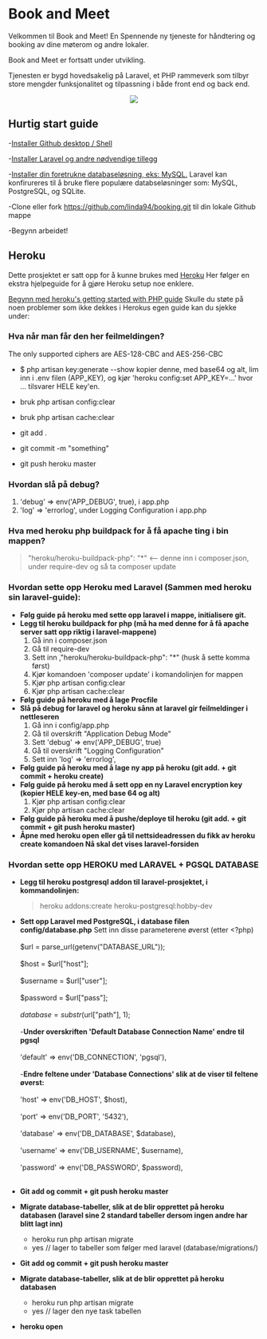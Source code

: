 # Book and Meet

Velkommen til Book and Meet! En Spennende ny tjeneste for håndtering og booking av dine møterom og andre lokaler.

Book and Meet er fortsatt under utvikling.

Tjenesten er bygd hovedsakelig på Laravel, et PHP rammeverk som tilbyr store mengder funksjonalitet og tilpassning i både front end og back end.

<p align="center"><img src="https://laravel.com/assets/img/components/logo-laravel.svg"></p>


## Hurtig start guide

-[Installer Github desktop / Shell](https://desktop.github.com/)

-[Installer Laravel og andre nødvendige tillegg](https://laravel.com/docs/5.4/installation)

-[Installer din foretrukne databaseløsning, eks: MySQL.](https://www.mysql.com/products/workbench/) Laravel kan konfirureres til å bruke flere populære databseløsninger som: MySQL, PostgreSQL, og SQLite.

-Clone eller fork https://github.com/linda94/booking.git til din lokale Github mappe

-Begynn arbeidet!

## Heroku

Dette prosjektet er satt opp for å kunne brukes med [Heroku](https://www.heroku.com) Her følger en ekstra hjelpeguide for å gjøre Heroku setup noe enklere.

[Begynn med heroku's getting started with PHP guide](https://devcenter.heroku.com/articles/getting-started-with-php#introduction)
Skulle du støte på noen problemer som ikke dekkes i Herokus egen guide kan du sjekke under:

### Hva når man får den her feilmeldingen?
The only supported ciphers are AES-128-CBC and AES-256-CBC

- $ php artisan key:generate --show
	kopier denne, med base64 og alt, lim inn i .env filen (APP_KEY), og kjør 'heroku config:set APP_KEY=…' hvor ... tilsvarer HELE key'en.

- bruk php artisan config:clear
- bruk php artisan cache:clear
- git add .
- git commit -m "something"
- git push heroku master

### Hvordan slå på debug?

1. 'debug' => env('APP_DEBUG', true), i app.php
1. 'log' => 'errorlog', under Logging Configuration i app.php

### Hva med heroku php buildpack for å få apache ting i bin mappen?
> "heroku/heroku-buildpack-php": "*" 
<-- denne inn i composer.json, under require-dev og så ta composer update

### Hvordan sette opp **Heroku** med **Laravel** (Sammen med heroku sin laravel-guide):

- **Følg guide på heroku med sette opp laravel i mappe, initialisere git.**
- **Legg til heroku buildpack for php (må ha med denne for å få apache server satt opp riktig i laravel-mappene)**
	1. Gå inn i composer.json
	1. Gå til require-dev
	1. Sett inn ,"heroku/heroku-buildpack-php": "*"		(husk å sette komma først)
	1. Kjør komandoen 'composer update' i komandolinjen for mappen
	1. Kjør php artisan config:clear
	1. Kjør php artisan cache:clear
- **Følg guide på heroku med å lage Procfile**
- **Slå på debug for laravel og heroku sånn at laravel gir feilmeldinger i nettleseren**
	1. Gå inn i config/app.php
	1. Gå til overskrift "Application Debug Mode"
	1. Sett 'debug' => env('APP_DEBUG', true)
	1. Gå til overskrift "Logging Configuration"
	1. Sett inn 'log' => 'errorlog',
- **Følg guide på heroku med å lage ny app på heroku (git add. + git commit + heroku create)**
- **Følg guide på heroku med å sett opp en ny Laravel encryption key (kopier HELE key-en, med base 64 og alt)**
	1. Kjør php artisan config:clear
	1. Kjør php artisan cache:clear
- **Følg guide på heroku med å pushe/deploye til heroku (git add. + git commit + git push heroku master)**
- **Åpne med heroku open eller gå til nettsideadressen du fikk av heroku create komandoen
	Nå skal det vises laravel-forsiden**


### Hvordan sette opp HEROKU med LARAVEL + PGSQL DATABASE

- **Legg til heroku postgresql addon til laravel-prosjektet, i kommandolinjen:**
	>heroku addons:create heroku-postgresql:hobby-dev
- **Sett opp Laravel med PostgreSQL, i database filen config/database.php**
	Sett inn disse parameterene øverst (etter <?php)
	<br/><br/>
		$url = parse_url(getenv("DATABASE_URL"));
		<br/><br/>
		$host = $url["host"];
		<br/><br/>
		$username = $url["user"];
		<br/><br/>
		$password = $url["pass"];
		<br/><br/>
		$database = substr($url["path"], 1);
		<br/><br/>
	-**Under overskriften 'Default Database Connection Name' endre til pgsql**
	<br/><br/>
		'default' => env('DB_CONNECTION', 'pgsql'),
		<br/><br/>
	-**Endre feltene under 'Database Connections' slik at de viser til feltene øverst:**
	<br/><br/>
		'host' => env('DB_HOST', $host),
		<br/><br/>
		'port' => env('DB_PORT', '5432'),
		<br/><br/>
		'database' => env('DB_DATABASE', $database),
		<br/><br/>
		'username' => env('DB_USERNAME', $username),
		<br/><br/>
		'password' => env('DB_PASSWORD', $password),
		<br/><br/>
- **Git add og commit + git push heroku master**
- **Migrate database-tabeller, slik at de blir opprettet på heroku databasen (laravel sine 2 standard tabeller dersom ingen andre har blitt lagt inn)**
	- heroku run php artisan migrate
	- yes // lager to tabeller som følger med laravel (database/migrations/)


- **Git add og commit + git push heroku master**
- **Migrate database-tabeller, slik at de blir opprettet på heroku databasen**
	- heroku run php artisan migrate
	- yes // lager den nye task tabellen
- **heroku open**

